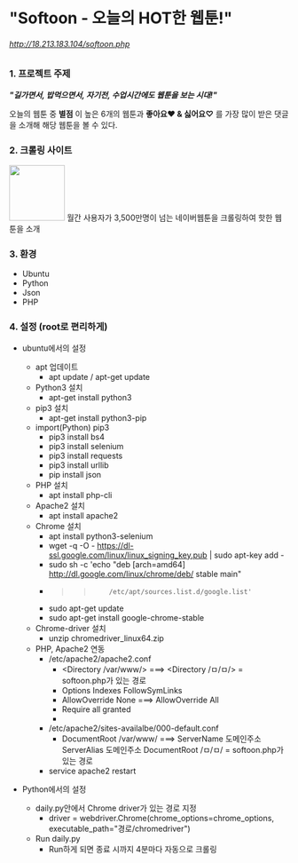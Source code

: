 # "Softoon - 오늘의 HOT한 웹툰!"

###### http://18.213.183.104/softoon.php

### 1. 프로젝트 주제
***"길가면서, 밥먹으면서, 자기전, 수업시간에도 웹툰을 보는 시대!"***

오늘의 웹툰 중 **별점** 이 높은 6개의 웹툰과 **좋아요♥ & 싫어요♡** 를 가장 많이 받은 댓글을 소개해 해당 웹툰을 볼 수 있다.

### 2. 크롤링 사이트
<div>
<img src=https://user-images.githubusercontent.com/31759437/70472173-ffe7d980-1b11-11ea-8915-5ad5b1580c6d.png width=100 height=100>
월간 사용자가 3,500만명이 넘는 네이버웹툰을 크롤링하여 핫한 웹툰을 소개
</div>

### 3. 환경
+ Ubuntu
+ Python
+ Json
+ PHP

### 4. 설정 (root로 편리하게)
+ ubuntu에서의 설정
  + apt 업데이트
    + apt update / apt-get update
  + Python3 설치
    + apt-get install python3
  + pip3 설치
    + apt-get install python3-pip
  + import(Python) pip3
    + pip3 install bs4
    + pip3 install selenium
    + pip3 install requests
    + pip3 install urllib
    + pip install json
  + PHP 설치
    + apt install php-cli
  + Apache2 설치
    + apt install apache2
  + Chrome 설치
    + apt install python3-selenium
    + wget -q -O - https://dl-ssl.google.com/linux/linux_signing_key.pub | sudo apt-key add -
    + sudo sh -c 'echo "deb [arch=amd64] http://dl.google.com/linux/chrome/deb/ stable main" 
    + >>         /etc/apt/sources.list.d/google.list'
    + sudo apt-get update
    + sudo apt-get install google-chrome-stable
  + Chrome-driver 설치
    + unzip chromedriver_linux64.zip
  + PHP, Apache2 연동
    + /etc/apache2/apache2.conf
      + <Directory /var/www/> ===> <Directory /ㅁ/ㅁ/> = softoon.php가 있는 경로
      +   Options Indexes FollowSymLinks
      +   AllowOverride None ===>  AllowOverride All
      +   Require all granted
      + </Directory>
    + /etc/apache2/sites-availalbe/000-default.conf
      + DocumentRoot /var/www/ ===> ServerName 도메인주소
                                    ServerAlias 도메인주소
                                    DocumentRoot /ㅁ/ㅁ/ = softoon.php가 있는 경로
    + service apache2 restart
    
+ Python에서의 설정
  + daily.py안에서 Chrome driver가 있는 경로 지정
    + driver = webdriver.Chrome(chrome_options=chrome_options, executable_path="경로/chromedriver")
  + Run daily.py
    + Run하게 되면 종료 시까지 4분마다 자동으로 크롤링

